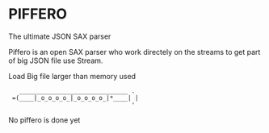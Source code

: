 # PIFFERO
The ultimate JSON SAX parser 

Piffero is an open SAX parser who work directely on the streams to get part of big JSON file use Stream.

Load Big file larger than memory used

 ``` 
    ______________________________ . 
  =(____|_o_o_o_o_|_o_o_o_o_|*____| |
                                   '
 ```




No piffero is done yet 
